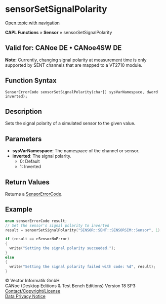 # sensorSetSignalPolarity

[Open topic with navigation](../../../../../CANoeDEFamily.htm#Topics/CAPLFunctions/Sensor/Functions/CAPLfunctionSensorSetSignalPolarity.md)

**CAPL Functions** » **Sensor** » sensorSetSignalPolarity

## Valid for: CANoe DE • CANoe4SW DE

**Note:** Currently, changing signal polarity at measurement time is only supported by SENT channels that are mapped to a VT2710 module.

## Function Syntax

```
SensorErrorCode sensorSetSignalPolarity(char[] sysVarNamespace, dword inverted);
```

## Description

Sets the signal polarity of a simulated sensor to the given value.

## Parameters

- **sysVarNamespace**: The namespace of the channel or sensor.
- **inverted**: The signal polarity.
  - 0: Default
  - 1: Inverted

## Return Values

Returns a [SensorErrorCode](../CAPLfunctionsSensorEnumeration.md).

## Example

```c
enum sensorErrorCode result;
// Set the sensor's signal polarity to inverted
result = sensorSetSignalPolarity("SENSOR::SENT::SENSORSIM::Sensor", 1);

if (result == eSensorNoError)
{
  write("Setting the signal polarity succeeded.");
}
else
{
  write("Setting the signal polarity failed with code: %d", result);
}
```

© Vector Informatik GmbH  
CANoe (Desktop Editions & Test Bench Editions) Version 18 SP3  
[Contact/Copyright/License](../../../Shared/ContactCopyrightLicense.md)  
[Data Privacy Notice](https://www.vector.com/int/en/company/get-info/privacy-policy/)
